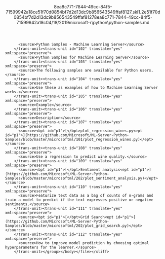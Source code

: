 <?xml version="1.0"?><xliff version="1.2" xmlns="urn:oasis:names:tc:xliff:document:1.2" xmlns:xsi="http://www.w3.org/2001/XMLSchema-instance" xsi:schemaLocation="urn:oasis:names:tc:xliff:document:1.2 xliff-core-1.2-transitional.xsd"><file datatype="xml" original="python-samples.md" source-language="en-US" target-language="en-US"><header><tool tool-id="mdxliff" tool-name="mdxliff" tool-version="1.0-d1654b2" tool-company="Microsoft" /><xliffext:skl_file_name xmlns:xliffext="urn:microsoft:content:schema:xliffextensions">8ea8c771-7844-49cc-84f5-71599942a18ce51f70d0854bf7d2d13dc9b856543549ffaf8127.skl</xliffext:skl_file_name><xliffext:version xmlns:xliffext="urn:microsoft:content:schema:xliffextensions">1.2</xliffext:version><xliffext:ms.openlocfilehash xmlns:xliffext="urn:microsoft:content:schema:xliffextensions">e51f70d0854bf7d2d13dc9b856543549ffaf8127</xliffext:ms.openlocfilehash><xliffext:ms.sourcegitcommit xmlns:xliffext="urn:microsoft:content:schema:xliffextensions">8ea8c771-7844-49cc-84f5-71599942a18c</xliffext:ms.sourcegitcommit><xliffext:ms.lasthandoff xmlns:xliffext="urn:microsoft:content:schema:xliffextensions">04/18/2019</xliffext:ms.lasthandoff><xliffext:ms.openlocfilepath xmlns:xliffext="urn:microsoft:content:schema:xliffextensions">microsoft-r\python\python-samples.md</xliffext:ms.openlocfilepath></header><body><group id="content" extype="content"><trans-unit id="101" translate="yes" xml:space="preserve" restype="x-metadata">
          <source>Python Samples - Machine Learning Server</source>
        </trans-unit><trans-unit id="102" translate="yes" xml:space="preserve">
          <source>Python Samples for Machine Learning Server</source>
        </trans-unit><trans-unit id="103" translate="yes" xml:space="preserve">
          <source>The following samples are available for Python users.</source>
        </trans-unit><trans-unit id="104" translate="yes" xml:space="preserve">
          <source>Use these as examples of how to Machine Learning Server works.</source>
        </trans-unit><trans-unit id="105" translate="yes" xml:space="preserve">
          <source>Example</source>
        </trans-unit><trans-unit id="106" translate="yes" xml:space="preserve">
          <source>Description</source>
        </trans-unit><trans-unit id="107" translate="yes" xml:space="preserve">
          <source><bpt id="p1">[</bpt>plot_regression_wines.py<ept id="p1">](https://github.com/Microsoft/ML-Server-Python-Samples/blob/master/microsoftml/101/plot_regression_wines.py)</ept></source>
        </trans-unit><trans-unit id="108" translate="yes" xml:space="preserve">
          <source>Use a regression to predict wine quality.</source>
        </trans-unit><trans-unit id="109" translate="yes" xml:space="preserve">
          <source><bpt id="p1">[</bpt>Sentiment analysis<ept id="p1">](https://github.com/Microsoft/ML-Server-Python-Samples/blob/master/microsoftml/202/plot_sentiment_analysis.py)</ept></source>
        </trans-unit><trans-unit id="110" translate="yes" xml:space="preserve">
          <source>Featurize text data as a bag of counts of n-grams and train a model to predict if the text expresses positive or negative sentiments.</source>
        </trans-unit><trans-unit id="111" translate="yes" xml:space="preserve">
          <source><bpt id="p1">[</bpt>Grid Search<ept id="p1">](https://github.com/Microsoft/ML-Server-Python-Samples/blob/master/microsoftml/202/plot_grid_search.py)</ept></source>
        </trans-unit><trans-unit id="112" translate="yes" xml:space="preserve">
          <source>How to improve model prediction by choosing optimal hyperparameters for the learner.</source>
        </trans-unit></group></body></file></xliff>